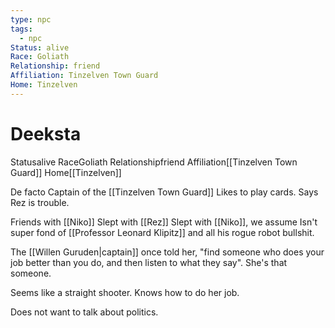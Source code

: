 ```yaml
---
type: npc
tags:
  - npc
Status: alive
Race: Goliath
Relationship: friend
Affiliation: Tinzelven Town Guard
Home: Tinzelven
---
```


# Deeksta

<span class="dataview inline-field"><span class="inline-field-key">Status</span><span class="inline-field-value">alive</span></span>
<span class="dataview inline-field"><span class="inline-field-key">Race</span><span class="inline-field-value">Goliath</span></span>
<span class="dataview inline-field"><span class="inline-field-key">Relationship</span><span class="inline-field-value">friend</span></span>
<span class="dataview inline-field"><span class="inline-field-key">Affiliation</span><span class="inline-field-value">[[Tinzelven Town Guard]]</span></span>
<span class="dataview inline-field"><span class="inline-field-key">Home</span><span class="inline-field-value">[[Tinzelven]]</span></span>

De facto Captain of the [[Tinzelven Town Guard]] Likes to play cards. Says Rez is trouble.

Friends with [[Niko]]
Slept with [[Rez]]
Slept with [[Niko]], we assume
Isn't super fond of [[Professor Leonard Klipitz]] and all his rogue robot bullshit.

The [[Willen Guruden|captain]] once told her, "find someone who does your job better than you do, and then listen to what they say". She's that someone. 

Seems like a straight shooter. Knows how to do her job. 

Does not want to talk about politics.